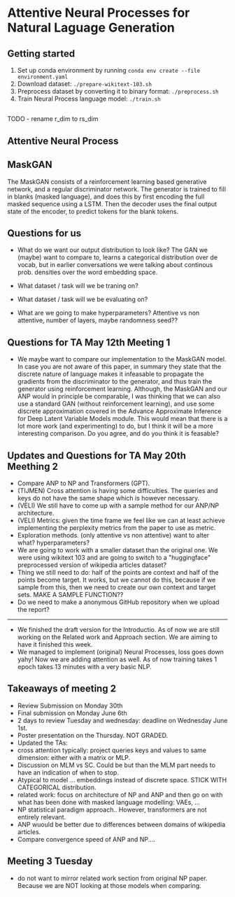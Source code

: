 # Attentive Neural Processes for Natural Laguage Generation

## Getting started

1. Set up conda environment by running `conda env create --file environment.yaml`
2. Download dataset: `./prepare-wikitext-103.sh`
3. Preprocess dataset by converting it to binary format: `./preprocess.sh`
4. Train Neural Process language model: `./train.sh`

## 

TODO - rename r_dim to rs_dim

## Attentive Neural Process

## MaskGAN
The MaskGAN consists of a reinforcement learning based generative network, and a regular discriminator network. The generator is trained to fill in blanks (masked language), and does this by first encoding the full masked sequence using a LSTM. Then the decoder uses the final output state of the encoder, to predict tokens for the blank tokens.

## Questions for us
- What do we want our output distribution to look like? The GAN we (maybe) want to compare to, learns a categorical distribution over de vocab, but in earlier conversations we were talking about continous prob. densities over the word embedding space.

- What dataset / task will we be traning on?
- What dataset / task will we be evaluating on?
- What are we going to make hyperparameters? Attentive vs non attentive, number of layers, maybe randomness seed?? 

## Questions for TA May 12th Meeting 1
- We maybe want to compare our implementation to the MaskGAN model. In case you are not aware of this paper, in summary they state that the discrete nature of language makes it infeasable to propagate the gradients from the discriminator to the generator, and thus train the generator using reinforcement learning. Although, the MaskGAN and our ANP would in principle be comparable, I was thinking that we can also use a standard GAN (without reinforcement learning), and use some discrete approximation covered in the Advance Approximate Inference for Deep Latent Variable Models module. This would mean that there is a lot more work (and experimenting) to do, but I think it will be a more interesting comparison. Do you agree, and do you think it is feasable?

## Updates and Questions for TA May 20th Meething 2
- Compare ANP to NP and Transformers (GPT). 
- (TIJMEN) Cross attention is having some difficulties. The queries and keys do not have the same shape which is however necessary. 
- (VELI) We still have to come up with a sample method for our ANP/NP architecture. 
- (VELI) Metrics: given the time frame we feel like we can at least achieve implementing the perplexity metrics from the paper to use as metric. 
- Exploration methods. (only attentive vs non attentive) want to alter what? hyperparameters? 
- We are going to work with a smaller dataset than the original one. We were using wikitext 103 and are going to switch to a "huggingface" preprocessed version of wikipedia articles dataset? 
- Thing we still need to do: half of the points are context and half of the points become target. It works, but we cannot do this, because if we sample from this, then we need to create our own context and target sets. MAKE A SAMPLE FUNCTION?? 
- Do we need to make a anonymous GitHub repository when we upload the report? 
- ------------------------------------------------------------------------------------------------------------------- 
- We finished the draft version for the Introductio. As of now we are still working on the Related work and Approach section. We are aiming to have it finished this week. 
- We managed to implement (original) Neural Processes, loss goes down yahy! Now we are adding attention as well. As of now training takes 1 epoch takes 13 minutes with a very basic NLP.

## Takeaways of meeting 2
- Review Submission on Monday 30th
- Final submission on Monday June 6th 
- 2 days to review Tuesday and wednesday: deadline on Wednesday June 1st. 
- Poster presentation on the Thursday. NOT GRADED.
- Updated the TAs:
- cross attention typically: project queries keys and values to same dimension: either with a matrix or MLP. 
- Discussion on MLM vs SC. Could be but than the MLM part needs to have an indication of when to stop. 
- Atypical to model ... embeddings instead of discrete space. STICK WITH CATEGORICAL distribution. 
- related work: focus on architecture of NP and ANP and then go on with what has been done with masked language modelling: VAEs, ...
- NP statistical paradigm approach.. However, transformers are not entirely relevant. 
- ANP wuould be better due to differences between domains of wikipedia articles. 
- Compare convergence speed of ANP and NP.... 


## Meeting 3 Tuesday 
- do not want to mirror related work section from original NP paper. Because we are NOT looking at those models when comparing. 
